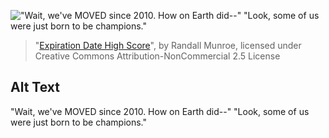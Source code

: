 !["Wait, we've MOVED since 2010. How on Earth did--" "Look, some of us were just born to be champions."](https://imgs.xkcd.com/comics/expiration_date_high_score.png)
> "[Expiration Date High Score](https://xkcd.com/2178/)", by Randall Munroe, licensed under Creative Commons Attribution-NonCommercial 2.5 License

## Alt Text
"Wait, we've MOVED since 2010. How on Earth did--" "Look, some of us were just born to be champions."
